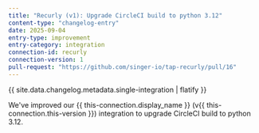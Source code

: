 ```yaml
---
title: "Recurly (v1): Upgrade CircleCI build to python 3.12"
content-type: "changelog-entry"
date: 2025-09-04
entry-type: improvement
entry-category: integration
connection-id: recurly
connection-version: 1
pull-request: "https://github.com/singer-io/tap-recurly/pull/16"
---
```

{{ site.data.changelog.metadata.single-integration | flatify }}

We've improved our {{ this-connection.display_name }} (v{{ this-connection.this-version }}) integration to upgrade CircleCI build to python 3.12.